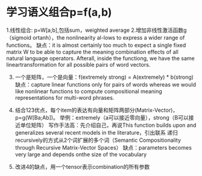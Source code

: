 # 学习语义组合p=f(a,b)

1.线性组合: p=W[a;b],包括sum，weighted average
2.增加非线性激活函数g（sigmoid ortanh），the nonlinearity al-lows to express a wider range of functions。
缺点：it is almost certainly too much to expect a single fixed matrix W to be able to capture the meaning combination effects 
of all natural language operators. Afterall, inside the functiong, we have the same lineartransformation for all possible 
pairs of word vectors.

3. 一个是矩阵，一个是向量：f(extremely strong) = A(extremely) * b(strong)
缺点：capture linear functions only for pairs of words whereas we would like nonlinear functions to compute compositional 
meaning representations for multi-word phrases.

4. 结合123优点，每个item的表达有向量和矩阵两部分(Matrix-Vector)，p=g(W[Ba;Ab])。
举例：extremely（a可以接近零向量），strong（B可以接近单位矩阵）
写作手法高：先介绍自己，再说This function builds upon and generalizes several recent models in the literature，引出联系
递归recursively的方式从2个词扩展的多个词（Semantic Compositionality through Recursive Matrix-Vector Spaces）
缺点：parameters becomes very large and depends onthe size of the vocabulary

5. 改进4的缺点，用一个tensor表示combination的所有参数

